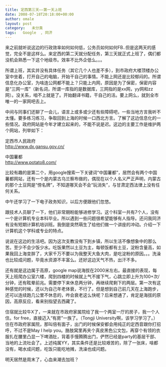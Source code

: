 ```yaml
---
title: 定西第三天——第一天上班
date: 2008-07-18T20:18:00+00:00
author: omale
layout: post
category:   未分类  
tags:   Google  , 同济
---
```

来之前就听说这边的行政效率如何如何低，公务员如何如何FB..但是这两天的感觉，完全不是这样么。来定西的第二天就分配任务，第三天就正式上班了，偶们都没机会熟悉一下这个地级市。效率不比外企低么。。。

所谓上班，其实并没有具体任务（其它几个人也差不多），到市政府大楼顶楼办公室中坐着，打开自己的电脑，开始干自己的事情。不能上网还是比较郁闷的。所谓信息化办公室，为啥连公网都不能上？只能上内网，原因是为了保密，保密内容是“三网一库”（新名词，所谓一库指的是数据库，三网指的是xx网，yy网和zz网）。没关系，咱不上就是了。开始翻译书籍，干自己的活。要上网么，就到全市唯一的一家网吧去上。

中间与同事们还聊了一会儿，语言上或多或少还有些障碍吧，一些当地方言我听不太懂。要多练习练习，争取回到上海的时候一口西北方言。了解了这边信息化的一些情况。政府网站是今年才建立起来的，不能不说是迟。这边的主要工作是维护两个网站，列举如下：

定西市人民政府  
<http://www.dx.gansu.gov.cn/>

中国薯都  
<http://www.potato8.com/>

比较有趣的是第二个，用google搜索一下关键词“中国薯都”，居然会有两个中国薯都网站，还有一个是内蒙古乌兰察布做的，偶现在以个人名义严正声明，内蒙古的那个土豆网是“傍名牌”，不知道哪天会不会“玩消失”，与甘肃定西法律上没有任何关系。

中午还学习了一下电子政务知识，以后方便跟他们忽悠。

跟技术人员聊了一下，他们非常期盼能够进修学习。这个科室一共有7个人，没有一个是计算机专业本科毕业。所以遇到一些问题很希望能够有人指导。还问我同济有没有短期计算机培训班。我倒是突然萌生了给他们做一个讲座的冲动。介绍一下计算机这个学科或专业的特点。

说说在这边的生活吧。因为这次支教没有下到乡镇，所以生活不像想象中的那么苦。至少不会少饭少水。吃饭果然以土豆为主，每顿饭都有土豆，淀粉含量高，如果我回上海变胖了，大家千万不要以为我整天大鱼大肉，是吃淀粉的原因。。。洗澡也比较成问题，毕竟水资源不丰富么。还好这边天气不热，出汗不多。

还有就是这边属于高原，google map说海拔在2000米左右。最直接的表现，每天上班爬办公室六楼，爬到四楼的时候就上气不接下气，心跳立即上升为100+次/分钟，还有眩晕前兆。需要停下来休息两分钟，再继续爬剩下的两层。第一次有这种感觉的时候，还以为自己年老体衰，不行了。但是想到自己前几天在上海跑步，还可以连续跑几公里不休息的，咋会衰老这么快呢？后来想通了，肯定是海拔的原因，高原反应，看来别指望去西藏了。

住宿就比较牛X了，一来就在市政府家属院给了我一个两室一厅的房子，我一个人住。for free，直接迈入“有房”一族了。（Tongji University啊，该学习学习了。）住在市政府家属院，那叫倍有面子，出门的时候保安都会用纯正的定西音跟你打招呼，不过不是May I help you。胳肢窝里再夹个真皮黑色公文包，再穿个有领的衣服扎在腰里凸显一下啤酒肚，背着手慢腾腾出门，俨然已经是party的基层干部、当地的上流社会了。上述纯属YY，其实条件还是比较艰苦的，除了一张床，啥都没有，喝水成问题，吃饭只能吃地摊，洗澡也成问题。

明天居然是周末了，心血来潮去加班？